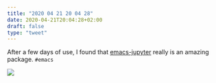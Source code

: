 ```yaml
---
title: "2020 04 21 20 04 28"
date: 2020-04-21T20:04:28+02:00
draft: false
type: "tweet"
---
```

After a few days of use, I found that [emacs-jupyter](https://github.com/dzop/emacs-jupyter) really is an amazing package. `#emacs`

![](/img/2020-04-21-20-04-12.png)
